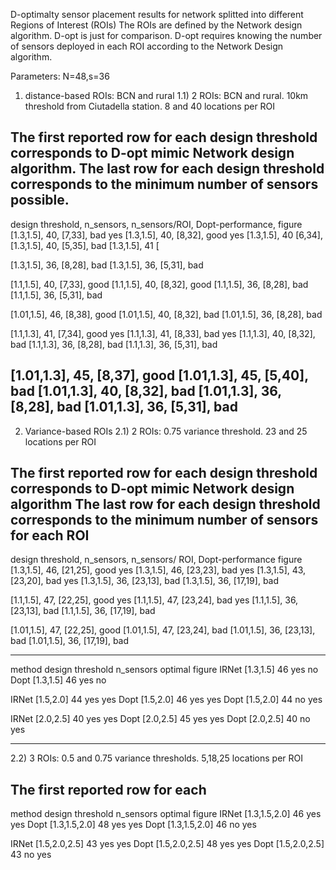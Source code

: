 D-optimalty sensor placement results for network splitted into different Regions of Interest (ROIs)
The ROIs are defined by the Network design algorithm. D-opt is just for comparison.
D-opt requires knowing the number of sensors deployed in each ROI according to the Network Design algorithm.

Parameters:
N=48,s=36

1) distance-based ROIs: BCN and rural
1.1) 2 ROIs: BCN and rural. 10km threshold from Ciutadella station. 8 and 40 locations per ROI

The first reported row for each design threshold corresponds to D-opt mimic Network design algorithm.
The last row for each design threshold corresponds to the minimum number of sensors possible.
------------------------------------------------------------------------------------------------
design threshold,	n_sensors,	n_sensors/ROI,	Dopt-performance,	figure
[1.3,1.5],		40,		[7,33],			bad		yes
[1.3,1.5],		40,		[8,32],			good		yes
[1.3,1.5],		40		[6,34],
[1.3,1.5],		40,		[5,35],			bad	
[1.3,1.5],		41		[

[1.3,1.5],		36,		[8,28],			bad
[1.3,1.5],		36,		[5,31],			bad


[1.1,1.5],		40,		[7,33],			good
[1.1,1.5],		40,		[8,32],			good
[1.1,1.5],		36,		[8,28],			bad
[1.1,1.5],		36,		[5,31],			bad

[1.01,1.5],		46,		[8,38],			good
[1.01,1.5],		40,		[8,32],			bad
[1.01,1.5],		36,		[8,28],			bad				

[1.1,1.3],		41,		[7,34],			good		yes
[1.1,1.3],		41,		[8,33],			bad		yes
[1.1,1.3],		40,		[8,32],			bad
[1.1,1.3],		36,		[8,28],			bad
[1.1,1.3],		36,		[5,31],			bad

[1.01,1.3],		45,		[8,37],			good
[1.01,1.3],		45,		[5,40],			bad
[1.01,1.3],		40,		[8,32],			bad
[1.01,1.3],		36,		[8,28],			bad
[1.01,1.3],		36,		[5,31],			bad
-----------------------------------------------------------------------------------------------------

2) Variance-based ROIs
2.1) 2 ROIs: 0.75 variance threshold. 23 and 25 locations per ROI

The first reported row for each design threshold corresponds to D-opt mimic Network design algorithm
The last row for each design threshold corresponds to the minimum number of sensors for each ROI
----------------------------------------------------------------------------------------------------
design threshold,	n_sensors,	n_sensors/ ROI,		Dopt-performance	figure
[1.3,1.5],		46,		[21,25],		good			yes	
[1.3,1.5],		46,		[23,23],		bad			yes
[1.3,1.5],		43,		[23,20],		bad			yes
[1.3,1.5],		36,		[23,13],		bad
[1.3,1.5],		36,		[17,19],		bad

[1.1,1.5],		47,		[22,25],		good			yes
[1.1,1.5],		47,		[23,24],		bad			yes
[1.1,1.5],		36,		[23,13],		bad
[1.1,1.5],		36,		[17,19],		bad

[1.01,1.5],		47,		[22,25],		good
[1.01,1.5],		47,		[23,24],		bad
[1.01,1.5],		36,		[23,13],		bad
[1.01,1.5],		36,		[17,19],		bad

------------------------------------------------------------------------------------------------------
method	design threshold	n_sensors	optimal	figure
IRNet	[1.3,1.5]		46		yes	no
Dopt	[1.3,1.5]		46		yes	no

IRNet	[1.5,2.0]		44		yes	yes
Dopt 	[1.5,2.0]		46		yes	yes
Dopt	[1.5,2.0]		44		no	yes

IRNet	[2.0,2.5]		40		yes	yes
Dopt	[2.0,2.5]		45		yes	yes
Dopt	[2.0,2.5]		40		no	yes


------------------------------------------------------------------------------------------------------


2.2) 3 ROIs: 0.5 and 0.75 variance thresholds. 5,18,25 locations per ROI

The first reported row for each
------------------------------------------------------------------------------------------------------
method	design threshold	n_sensors	optimal		figure
IRNet	[1.3,1.5,2.0]		46		yes		yes
Dopt	[1.3,1.5,2.0]		48		yes		yes
Dopt	[1.3,1.5,2.0]		46		no		yes

IRNet	[1.5,2.0,2.5]		43		yes		yes
Dopt 	[1.5,2.0,2.5]		48		yes		yes
Dopt	[1.5,2.0,2.5]		43		no		yes



